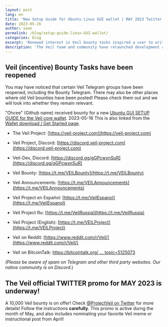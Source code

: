 ```yaml
---
layout: post
lang: en
title: 'New Setup Guide for Ubuntu Linux GUI wallet | MAY 2023 Twitter Promo underway'
date: 2023-05-16
author: sean
permalink: /blog/setup-guide-linux-GUI-wallet/
categories: blog
excerpt: 'Renewed interest in Veil bounty tasks inspired a user to write a setup guide for installing the Veil wallet in Ubuntu Linux GUI (graphical user interface) / MAY 2023 Twitter Promo!'
description: 'The Veil team and community have relaunched development and marketing bounties. The new Ubuntu Linux Veil wallet setup guide has been uploaded. Also join the May Veil Twitter promo!'
---
```


## Veil (incentive) Bounty Tasks have been reopened
You may have noticed that certain Veil Telegram groups have been reopened, including the Bounty Telegram. 
There may also be other places where old Veil bounties have been posted! Please check them out and we will look into whether they remain relevant.

"Ohcee" (Github name) received bounty for a new <a href="/uploads/setup_guides/Linux-Veil-Wallet-install.html">Ubuntu GUI SETUP GUIDE for the Veil core wallet</a>. 2023-05-16 This is also linked from the [Wallet download / Get Started page](/get-started/).

- The Veil Project: [https://veil-project.com](https://veil-project.com)
- Veil Project, Discord: [https://discord.veil-project.com](https://discord.veil-project.com)
- Veil-Dev, Discord:  [https://discord.gg/gGPcwxnSuR](https://discord.gg/gGPcwxnSuR)

- Veil Bounty: [https://t.me/VEILBounty](https://t.me/VEILBounty)
- Veil Announcements: [https://t.me/VEILAnnouncements](https://t.me/VEILAnnouncements)
- Veil Project en Español: [https://t.me/VeilEspanol](https://t.me/VeilEspanol)
- Veil Project Ru: [https://t.me/VeilRussia](https://t.me/VeilRussia)
- Veil Project (English): [https://t.me/VEILProject](https://t.me/VEILProject)

- Veil on Reddit: [https://www.reddit.com/r/Veil/](https://www.reddit.com/r/Veil/)
- Veil on BitcoinTalk: [https://bitcointalk.org/ ... topic=5125073](https://bitcointalk.org/index.php?topic=5125073.new#new)

_(Please be aware of spam on Telegram and other third party websites. Our native community is on Discord._)

## The Veil official TWITTER promo for MAY 2023 is underway!
A 10,000 Veil bounty is on offer! Check [@ProjectVeil on Twitter](https://twitter.com/ProjectVeil) for more details! Follow the instructions **carefully**. This promo is active durng the month of May, and also includes nominating your favorite Veil meme or instructional post from April!